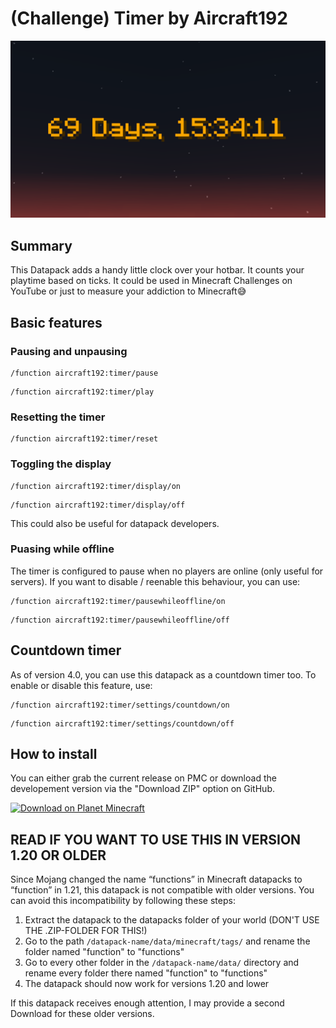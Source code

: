 # (Challenge) Timer by Aircraft192
![Banner](screenshots/banner.png)
## Summary
This Datapack adds a handy little clock over your hotbar. It counts your playtime based on ticks. It could be used in Minecraft Challenges on YouTube or just to measure your addiction to Minecraft😅
## Basic features
### Pausing and unpausing
```mcfunction
/function aircraft192:timer/pause
```
```mcfunction
/function aircraft192:timer/play
```
### Resetting the timer
```mcfunction
/function aircraft192:timer/reset
```
### Toggling the display
```mcfunction
/function aircraft192:timer/display/on
```
```mcfunction
/function aircraft192:timer/display/off
```
This could also be useful for datapack developers.
### Puasing while offline
The timer is configured to pause when no players are online (only useful for servers). If you want to disable / reenable this behaviour, you can use:
```mcfunction
/function aircraft192:timer/pausewhileoffline/on
```
```mcfunction
/function aircraft192:timer/pausewhileoffline/off
```
## Countdown timer
As of version 4.0, you can use this datapack as a countdown timer too. To enable or disable this feature, use:
```mcfunction
/function aircraft192:timer/settings/countdown/on
```
```mcfunction
/function aircraft192:timer/settings/countdown/off
```
## How to install
You can either grab the current release on PMC or download the developement version via the "Download ZIP" option on GitHub.

[![Download on Planet Minecraft](https://www.planetminecraft.com/images/layout/themes/modern/planetminecraft_logo.png)](https://www.planetminecraft.com/data-pack/timer-by-aircraft192/)
## READ IF YOU WANT TO USE THIS IN VERSION 1.20 OR OLDER
Since Mojang changed the name “functions” in Minecraft datapacks to “function” in 1.21, this datapack is not compatible with older versions.
You can avoid this incompatibility by following these steps:
1. Extract the datapack to the datapacks folder of your world (DON'T USE THE .ZIP-FOLDER FOR THIS!)
2. Go to the path `/datapack-name/data/minecraft/tags/` and rename the folder named "function" to "functions"
3. Go to every other folder in the `/datapack-name/data/` directory and rename every folder there named "function" to "functions"
4. The datapack should now work for versions 1.20 and lower

If this datapack receives enough attention, I may provide a second Download for these older versions.